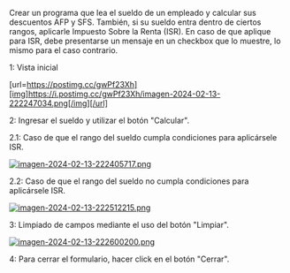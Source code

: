 Crear un programa que lea el sueldo de un empleado y calcular sus descuentos AFP y SFS. También, si su sueldo entra dentro de ciertos rangos, aplicarle Impuesto Sobre la Renta (ISR). En caso de que aplique para ISR, debe presentarse un mensaje en un checkbox que lo muestre, lo mismo para el caso contrario.

1: Vista inicial

[url=https://postimg.cc/gwPf23Xh][img]https://i.postimg.cc/gwPf23Xh/imagen-2024-02-13-222247034.png[/img][/url]

2: Ingresar el sueldo y utilizar el botón "Calcular".

2.1: Caso de que el rango del sueldo cumpla condiciones para aplicársele ISR.

[![imagen-2024-02-13-222405717.png](https://i.postimg.cc/FRjMnC8V/imagen-2024-02-13-222405717.png)](https://postimg.cc/gX2txsYx)

2.2: Caso de que el rango del sueldo no cumpla condiciones para aplicársele ISR.

[![imagen-2024-02-13-222512215.png](https://i.postimg.cc/fRp1Whhv/imagen-2024-02-13-222512215.png)](https://postimg.cc/Js3pKv0y)

3: Limpiado de campos mediante el uso del botón "Limpiar".

[![imagen-2024-02-13-222600200.png](https://i.postimg.cc/LsPwn09F/imagen-2024-02-13-222600200.png)](https://postimg.cc/TyRCs05t)

4: Para cerrar el formulario, hacer click en el botón "Cerrar".
